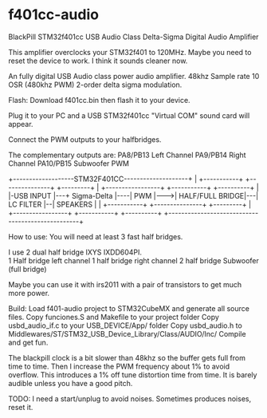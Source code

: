 # f401cc-audio

BlackPill STM32f401cc USB Audio Class Delta-Sigma Digital Audio Amplifier

This amplifier overclocks your STM32f401 to 120MHz. 
Maybe you need to reset the device to work.
I think it sounds cleaner now.

An fully digital USB Audio class power audio amplifier.
48khz Sample rate 10 OSR (480khz PWM)
2-order delta sigma modulation.

Flash:
Download f401cc.bin then flash it to your device.

Plug it to your PC and a USB STM32f401cc "Virtual COM" sound card  will appear.

Connect the PWM outputs to your halfbridges.


The complementary outputs are:
PA8/PB13 Left Channel 
PA9/PB14 Right Channel 
PA10/PB15 Subwoofer PWM

+-------------------STM32F401CC--------------------+
| +-----------+   +---------------+    +---------+ |  +-----------------+   +-----------+  +----------+
| |-USB INPUT |---+  Sigma-Delta  |----|   PWM   |--->| HALF/FULL BRIDGE|---| LC FILTER |--| SPEAKERS |
| +-----------+   +---------------+    +---------+ |  +-----------------+   +-----------+  +----------+
+--------------------------------------------------+




How to use:
You will need at least 3 fast half bridges.

I use 2 dual half bridge IXYS IXDD604PI.  
1 Half bridge left channel
1 half bridge right channel
2 half bridge Subwoofer  (full bridge)

Maybe you can use it with irs2011 with a pair of transistors to get much more power.



Build:
Load f401-audio project to STM32CubeMX and generate all source files.
Copy funciones.S and Makefile to your project folder
Copy usbd_audio_if.c to your USB_DEVICE/App/ folder
Copy usbd_audio.h to Middlewares/ST/STM32_USB_Device_Library/Class/AUDIO/Inc/
Compile and get fun.




The blackpill clock is a bit slower than 48khz so the buffer gets full from time to time.
Then I increase the PWM frequency about 1% to avoid overflow.
This introduces a 1% off tune distortion time from time.
It is barely audible unless you have a good pitch.

TODO:
I need a start/unplug to avoid noises.
Sometimes produces noises, reset it.


